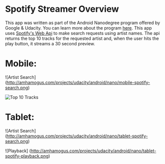 # Spotify Streamer Overview

This app was written as part of the Android Nanodegree program offered by Google & Udacity. You can learn more about the program [here](https://www.udacity.com/course/android-developer-nanodegree--nd801). This app uses [Spotify's Web Api](https://developer.spotify.com/web-api/) to make search requests using artist names. The api returns the top 10 tracks for the requested artist and, when the user hits the play button, it streams a 30 second preview. 

# Mobile:

![Artist Search] (http://amhamogus.com/projects/udacity/android/nano/mobile-spotify-search.png)

![Top 10 Tracks](http://amhamogus.com/projects/udacity/android/nano/mobile-spotify-top-tracks.png)


# Tablet:

![Artist Search] (http://amhamogus.com/projects/udacity/android/nano/tablet-spotify-search.png)

![Playback] (http://amhamogus.com/projects/udacity/android/nano/tablet-spotify-playback.png)
